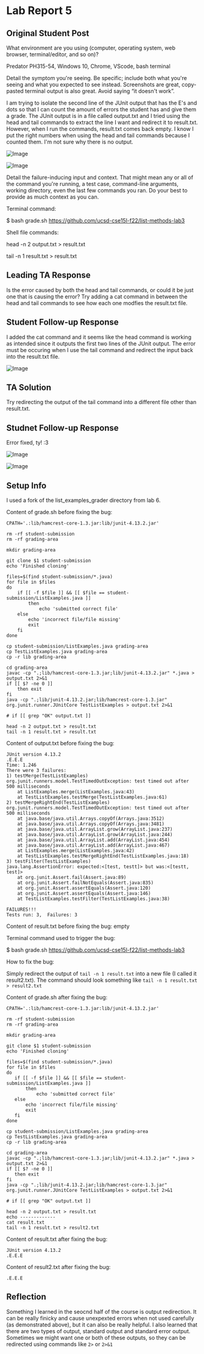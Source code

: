 # **Lab Report 5**
## Original Student Post
What environment are you using (computer, operating system, web browser, terminal/editor, and so on)?

  Predator PH315-54, Windows 10, Chrome, VScode, bash terminal

Detail the symptom you're seeing. Be specific; include both what you're seeing and what you expected to see instead.
Screenshots are great, copy-pasted terminal output is also great. Avoid saying “it doesn't work”.

  I am trying to isolate the second line of the JUnit output that has the E's and dots so that I can count the amount of
  errors the student has and give them a grade. The JUnit output is in a file called output.txt and I tried using the head 
  and tail commands to extract the line I want and redirect it to result.txt. However, when I run the commands, result.txt 
  comes back empty. I know I put the right numbers when using the head and tail commands because I counted them. I'm 
  not sure why there is no output.
  
  ![Image](lr5_1.png)
  
  ![Image](lr5_2.png)

Detail the failure-inducing input and context. That might mean any or all of the command you're running, a test case, command-line 
arguments, working directory, even the last few commands you ran. Do your best to provide as much context as you can.

  Terminal command: 
  
  $ bash grade.sh https://github.com/ucsd-cse15l-f22/list-methods-lab3
  
  Shell file commands:

  head -n 2 output.txt > result.txt
  
  tail -n 1 result.txt > result.txt
  
## Leading TA Response
 
Is the error caused by both the head and tail commands, or could it be just one that is causing the error? Try adding a cat command in between
the head and tail commands to see how each one modfies the result.txt file.
 
## Student Follow-up Response
I added the cat command and it seems like the head command is working as intended since it outputs the first two lines of the JUnit output. The
error must be occuring when I use the tail command and redirect the input back into the result.txt file.
 
![Image](lr5_3.png)
 
## TA Solution
Try redirecting the output of the tail command into a different file other than result.txt.
 
## Studnet Follow-up Response
Error fixed, ty! :3 
 
![Image](lr5_4.png)
 
![Image](lr5_5.png)
 
## Setup Info
I used a fork of the list_examples_grader directory from lab 6. 
 
Content of grade.sh before fixing the bug:
 
```
CPATH='.:lib/hamcrest-core-1.3.jar:lib/junit-4.13.2.jar'

rm -rf student-submission
rm -rf grading-area

mkdir grading-area

git clone $1 student-submission
echo 'Finished cloning'

files=$(find student-submission/*.java)
for file in $files
do
    if [[ -f $file ]] && [[ $file == student-submission/ListExamples.java ]]
        then
            echo 'submitted correct file'
    else
        echo 'incorrect file/file missing'
        exit
    fi
done

cp student-submission/ListExamples.java grading-area
cp TestListExamples.java grading-area
cp -r lib grading-area

cd grading-area
javac -cp ".;lib/hamcrest-core-1.3.jar;lib/junit-4.13.2.jar" *.java > output.txt 2>&1
if [[ $? -ne 0 ]]
    then exit
fi
java -cp ".;lib/junit-4.13.2.jar;lib/hamcrest-core-1.3.jar" org.junit.runner.JUnitCore TestListExamples > output.txt 2>&1

# if [[ grep "OK" output.txt ]]

head -n 2 output.txt > result.txt
tail -n 1 result.txt > result.txt
```

Content of output.txt before fixing the bug:
```
JUnit version 4.13.2
.E.E.E
Time: 1.246
There were 3 failures:
1) testMerge(TestListExamples)
org.junit.runners.model.TestTimedOutException: test timed out after 500 milliseconds
	at ListExamples.merge(ListExamples.java:43)
	at TestListExamples.testMerge(TestListExamples.java:61)
2) testMergeRightEnd(TestListExamples)
org.junit.runners.model.TestTimedOutException: test timed out after 500 milliseconds
	at java.base/java.util.Arrays.copyOf(Arrays.java:3512)
	at java.base/java.util.Arrays.copyOf(Arrays.java:3481)
	at java.base/java.util.ArrayList.grow(ArrayList.java:237)
	at java.base/java.util.ArrayList.grow(ArrayList.java:244)
	at java.base/java.util.ArrayList.add(ArrayList.java:454)
	at java.base/java.util.ArrayList.add(ArrayList.java:467)
	at ListExamples.merge(ListExamples.java:42)
	at TestListExamples.testMergeRightEnd(TestListExamples.java:18)
3) testFilter(TestListExamples)
java.lang.AssertionError: expected:<[test, testt]> but was:<[testt, test]>
	at org.junit.Assert.fail(Assert.java:89)
	at org.junit.Assert.failNotEquals(Assert.java:835)
	at org.junit.Assert.assertEquals(Assert.java:120)
	at org.junit.Assert.assertEquals(Assert.java:146)
	at TestListExamples.testFilter(TestListExamples.java:38)

FAILURES!!!
Tests run: 3,  Failures: 3

```

Content of result.txt before fixing the bug: empty

Terminal command used to trigger the bug:

$ bash grade.sh https://github.com/ucsd-cse15l-f22/list-methods-lab3

How to fix the bug:

Simply redirect the output of `tail -n 1 result.txt` into a new file (I called it result2.txt).
The command should look something like `tail -n 1 result.txt > result2.txt`

Content of grade.sh after fixing the bug:
 
 ```
 CPATH='.:lib/hamcrest-core-1.3.jar:lib/junit-4.13.2.jar'

rm -rf student-submission
rm -rf grading-area

mkdir grading-area

git clone $1 student-submission
echo 'Finished cloning'

files=$(find student-submission/*.java)
for file in $files
do
    if [[ -f $file ]] && [[ $file == student-submission/ListExamples.java ]]
        then
            echo 'submitted correct file'
    else
        echo 'incorrect file/file missing'
        exit
    fi
done

cp student-submission/ListExamples.java grading-area
cp TestListExamples.java grading-area
cp -r lib grading-area

cd grading-area
javac -cp ".;lib/hamcrest-core-1.3.jar;lib/junit-4.13.2.jar" *.java > output.txt 2>&1
if [[ $? -ne 0 ]]
    then exit
fi
java -cp ".;lib/junit-4.13.2.jar;lib/hamcrest-core-1.3.jar" org.junit.runner.JUnitCore TestListExamples > output.txt 2>&1

# if [[ grep "OK" output.txt ]]

head -n 2 output.txt > result.txt
echo -------------
cat result.txt
tail -n 1 result.txt > result2.txt
```

Content of result.txt after fixing the bug: 
```
JUnit version 4.13.2
.E.E.E

```

Content of result2.txt after fixing the bug:
```
.E.E.E

```

## Reflection
Something I learned in the seocnd half of the course is output redirection. It can be really finicky and cause unexpexted errors when not used carefully (as demonstrated above), but it can also be really helpful. I also learned that there are two types of output, standard output and standard error output. Sometimes we might want one or both of these outputs, so they can be redirected using commands like `2>` or `2>&1`

